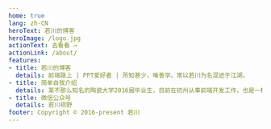 ```yaml
---
home: true
lang: zh-CN
heroText: 若川的博客
heroImage: /logo.jpg
actionText: 去看看 →
actionLink: /about/
features:
- title: 若川的博客
  details: 前端路上 | PPT爱好者 | 所知甚少，唯善学。常以若川为名混迹于江湖。
- title: 简单自我介绍
  details: 某不那么知名的陶瓷大学2016届毕业生，目前在杭州从事前端开发工作，也是一枚PPT爱好者。freecodecamp （简称FCC）杭州社区组织者之一。所知甚少，唯善学。常以若川为名混迹于江湖。
- title: 微信公众号
  details: 若川视野
footer: Copyright © 2016-present 若川
---
```

